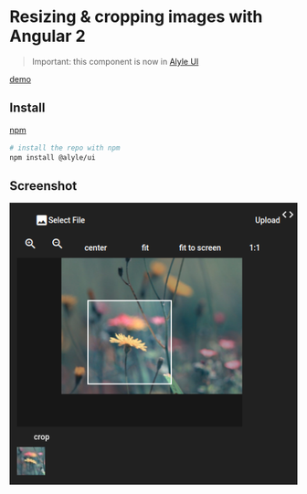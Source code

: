# Resizing & cropping images with Angular 2

> Important: this component is now in [Alyle UI](https://alyle-ui.firebaseapp.com/component/resizing-cropping-images)

[demo](https://codepen.io/enlcxx/details/vmadQz)

## Install
 [npm](https://www.npmjs.com/package/@alyle/ui)
 ```bash
# install the repo with npm
 npm install @alyle/ui
```
## Screenshot

<img src="demo.png">
